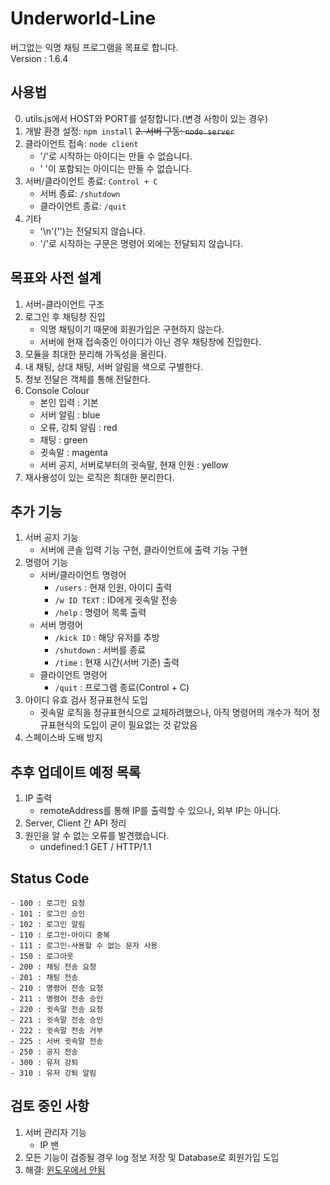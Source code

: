 # Underworld-Line

버그없는 익명 채팅 프로그램을 목표로 합니다.<br>
Version : 1.6.4

## 사용법

0. utils.js에서 HOST와 PORT를 설정합니다.(변경 사항이 있는 경우)
1. 개발 환경 설정: `npm install`
~~2. 서버 구동: `node server`~~
3. 클라이언트 접속: `node client`
   - '/'로 시작하는 아이디는 만들 수 없습니다.
   - ' '이 포함되는 아이디는 만들 수 없습니다.
4. 서버/클라이언트 종료: `Control + C`
   - 서버 종료: `/shutdown`
   - 클라이언트 종료: `/quit`
5. 기타
   - '\n'('')는 전달되지 않습니다.
   - '/'로 시작하는 구문은 명령어 외에는 전달되지 않습니다.

## 목표와 사전 설계

1. 서버-클라이언트 구조
2. 로그인 후 채팅창 진입
   - 익명 채팅이기 때문에 회원가입은 구현하지 않는다.
   - 서버에 현재 접속중인 아이디가 아닌 경우 채팅창에 진입한다.
3. 모듈을 최대한 분리해 가독성을 올린다.
4. 내 채팅, 상대 채팅, 서버 알림을 색으로 구별한다.
5. 정보 전달은 객체를 통해 전달한다.
6. Console Colour
   - 본인 입력 : 기본
   - 서버 알림 : blue
   - 오류, 강퇴 알림 : red
   - 채팅 : green
   - 귓속말 : magenta
   - 서버 공지, 서버로부터의 귓속말, 현재 인원 : yellow
7. 재사용성이 있는 로직은 최대한 분리한다.

## 추가 기능

1. 서버 공지 기능
   - 서버에 콘솔 입력 기능 구현, 클라이언트에 출력 기능 구현
2. 명령어 기능
   - 서버/클라이언트 명령어
      - `/users` : 현재 인원, 아이디 출력
      - `/w ID TEXT` : ID에게 귓속말 전송
      - `/help` : 명령어 목록 출력
   - 서버 명령어
      - `/kick ID` : 해당 유저를 추방
      - `/shutdown` : 서버를 종료
      - `/time` : 현재 시간(서버 기준) 출력
   - 클라이언트 명령어
      - `/quit` : 프로그램 종료(Control + C)
3. 아이디 유효 검사 정규표현식 도입
   - 귓속말 로직을 정규표현식으로 교체하려했으나, 아직 명령어의 개수가 적어 정규표현식의 도입이 굳이 필요없는 것 같았음
4. 스페이스바 도배 방지

## 추후 업데이트 예정 목록

1. IP 출력
   - remoteAddress를 통해 IP를 출력할 수 있으나, 외부 IP는 아니다.
2. Server, Client 간 API 정리
3. 원인을 알 수 없는 오류를 발견했습니다.
   - undefined:1 GET / HTTP/1.1

## Status Code

    - 100 : 로그인 요청
    - 101 : 로그인 승인
    - 102 : 로그인 알림
    - 110 : 로그인-아이디 중복
    - 111 : 로그인-사용할 수 없는 문자 사용
    - 150 : 로그아웃
    - 200 : 채팅 전송 요청
    - 201 : 채팅 전송
    - 210 : 명령어 전송 요청
    - 211 : 명령어 전송 승인
    - 220 : 귓속말 전송 요청
    - 221 : 귓속말 전송 승인
    - 222 : 귓속말 전송 거부
    - 225 : 서버 귓속말 전송
    - 250 : 공지 전송
    - 300 : 유저 강퇴
    - 310 : 유저 강퇴 알림

## 검토 중인 사항

1. 서버 관리자 기능
   - IP 밴
2. 모든 기능이 검증될 경우 log 정보 저장 및 Database로 회원가입 도입
3. 해결: [윈도우에서 안됨](https://velog.io/@whoyoung90/TIL-25-WECODE-React-LUSH-Cloning-npm-install%EC%98%A4%EB%A5%98-%ED%95%B4%EA%B2%B0)
